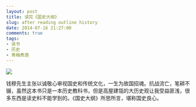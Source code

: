 ```yaml
---
layout: post
title: 读完《国史大纲》
slug: after reading outline history
date: 2014-07-16 21:27:00
comments: true
tags:
- 读书
- 历史
- 青梅煮酒
---
```


![](http://pic.yupoo.com/leninlee/DYBkUo68/medish.jpg)

钱穆先生主张以诚敬心审视国史和传统文化，一生为故国招魂。抗战流亡，笔耕不辍，虽然这本书只是一本历史教科书，但是高屋建瓴的大历史观让我受益匪浅，很多东西是读史料不能学到的。《国史大纲》所思所言，堪称国史良心。
